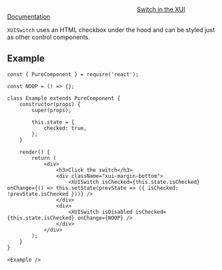 <div class="xui-margin-vertical">
	<svg focusable="false" class="xui-icon xui-icon-inline xui-icon-large xui-icon-color-blue">
		<use xlink:href="#xui-icon-bookmark" role="presentation"/>
	</svg>
	<a href="../section-building-blocks-controls-switch.html">Switch in the XUI Documentation</a>
</div>

`XUISwitch` uses an HTML checkbox under the hood and can be styled just as other control components.

## Example

```
const { PureComponent } = require('react');

const NOOP = () => {};

class Example extends PureComponent {
	constructor(props) {
		super(props);

		this.state = {
			checked: true,
		};
	}

	render() {
		return (
			<div>
				<h3>Click the switch</h3>
				<div className="xui-margin-bottom">
					<XUISwitch isChecked={this.state.isChecked} onChange={() => this.setState(prevState => ({ isChecked: !prevState.isChecked }))} />
				</div>
				<div>
					<XUISwitch isDisabled isChecked={this.state.isChecked} onChange={NOOP} />
				</div>
			</div>
		);
	}
}

<Example />
```
